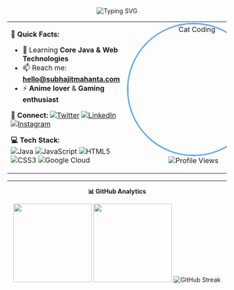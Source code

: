 <div align="center">
  <img src="https://readme-typing-svg.demolab.com?font=Fira+Code&weight=500&size=28&duration=3000&pause=1000&color=58A6FF&center=true&vCenter=true&width=650&lines=👋+Hey%2C+I'm+Subhajit+Mahanta;🚀+Full+Stack+Developer;🇮🇳+Passionate+Coder+from+India" alt="Typing SVG" />
</div>

<table>
<tr>
<td width="50%" valign="top">

**🚀 Quick Facts:**
- 🌱 Learning **Core Java & Web Technologies**
- 📫 Reach me: **hello@subhajitmahanta.com**  
- ⚡ **Anime lover** & **Gaming enthusiast**

**🔗 Connect:** 
[![Twitter](https://img.shields.io/badge/-Twitter-1DA1F2?style=flat-square&logo=twitter&logoColor=white)](https://twitter.com/the_morning_guy)
[![LinkedIn](https://img.shields.io/badge/-LinkedIn-0077B5?style=flat-square&logo=linkedin&logoColor=white)](https://www.linkedin.com/in/subhajitmahanta/)
[![Instagram](https://img.shields.io/badge/-Instagram-E4405F?style=flat-square&logo=instagram&logoColor=white)](https://instagram.com/subhajitmahanta_)

**💻 Tech Stack:**  
![Java](https://img.shields.io/badge/-Java-ED8B00?style=flat-square&logo=java&logoColor=white)
![JavaScript](https://img.shields.io/badge/-JavaScript-F7DF1E?style=flat-square&logo=javascript&logoColor=black)
![HTML5](https://img.shields.io/badge/-HTML5-E34F26?style=flat-square&logo=html5&logoColor=white)
![CSS3](https://img.shields.io/badge/-CSS3-1572B6?style=flat-square&logo=css3&logoColor=white)
![Google Cloud](https://img.shields.io/badge/-Google%20Cloud-4285F4?style=flat-square&logo=google-cloud&logoColor=white)

</td>
<td width="50%" valign="top">

<div align="center">
<img src="https://media.giphy.com/media/JIX9t2j0ZTN9S/giphy.gif" width="300" style="border-radius: 50%; border: 3px solid #58A6FF;" alt="Cat Coding"/>
</div>

<div align="center">
  <img src="https://komarev.com/ghpvc/?username=subhajit-mahanta&color=blueviolet&style=flat-square" alt="Profile Views"/>
</div>

</td>
</tr>
</table>

---

<div align="center">
  
**📊 GitHub Analytics**

<img height="180em" src="https://github-readme-stats.vercel.app/api?username=subhajit-mahanta&show_icons=true&theme=radical&include_all_commits=true&count_private=true&hide_border=true"/>
<img height="180em" src="https://github-readme-stats.vercel.app/api/top-langs/?username=subhajit-mahanta&layout=compact&theme=radical&hide_border=true"/>

<img src="https://streak-stats.demolab.com/?user=subhajit-mahanta&theme=radical&hide_border=true" alt="GitHub Streak"/>

</div>
